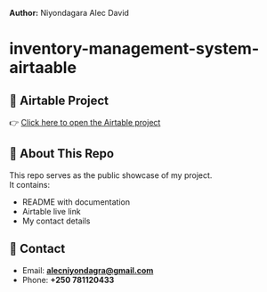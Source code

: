 **Author:** Niyondagara Alec David
# inventory-management-system-airtaable
## 🔗  Airtable Project
👉 [Click here to open the Airtable project](https://airtable.com/appOXeBpcIMfWBsGD/shrkY36CJcAi7uBZh)  
## 📄 About This Repo
This repo serves as the public showcase of my project.  
It contains:
- README with documentation  
- Airtable live link  
- My contact details  

## 👤 Contact
- Email: **alecniyondagra@gmail.com**  
- Phone: **+250 781120433**
